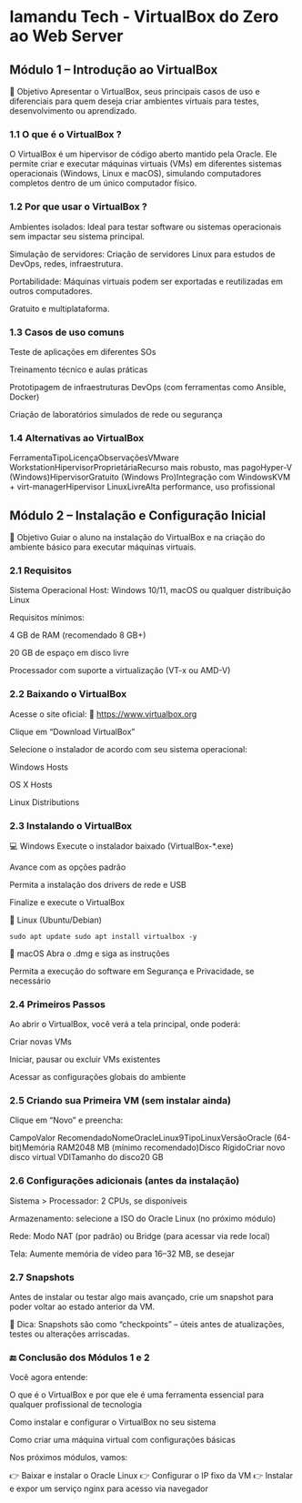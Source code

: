 # Iamandu Tech - VirtualBox do Zero ao Web Server

## Módulo 1 – Introdução ao VirtualBox

🎯 Objetivo
Apresentar o VirtualBox, seus principais casos de uso e diferenciais para quem deseja criar ambientes virtuais para testes, desenvolvimento ou aprendizado.

### 1.1 O que é o VirtualBox ?

O VirtualBox é um hipervisor de código aberto mantido pela Oracle. Ele permite criar e executar máquinas virtuais (VMs) em diferentes sistemas operacionais (Windows, Linux e macOS), simulando computadores completos dentro de um único computador físico.

### 1.2 Por que usar o VirtualBox ?

Ambientes isolados: Ideal para testar software ou sistemas operacionais sem impactar seu sistema principal.

Simulação de servidores: Criação de servidores Linux para estudos de DevOps, redes, infraestrutura.

Portabilidade: Máquinas virtuais podem ser exportadas e reutilizadas em outros computadores.

Gratuito e multiplataforma.

### 1.3 Casos de uso comuns

Teste de aplicações em diferentes SOs

Treinamento técnico e aulas práticas

Prototipagem de infraestruturas DevOps (com ferramentas como Ansible, Docker)

Criação de laboratórios simulados de rede ou segurança

### 1.4 Alternativas ao VirtualBox

FerramentaTipoLicençaObservaçõesVMware WorkstationHipervisorProprietáriaRecurso mais robusto, mas pagoHyper-V (Windows)HipervisorGratuito (Windows Pro)Integração com WindowsKVM + virt-managerHipervisor LinuxLivreAlta performance, uso profissional

## Módulo 2 – Instalação e Configuração Inicial

🎯 Objetivo
Guiar o aluno na instalação do VirtualBox e na criação do ambiente básico para executar máquinas virtuais.

### 2.1 Requisitos

Sistema Operacional Host: Windows 10/11, macOS ou qualquer distribuição Linux

Requisitos mínimos:

4 GB de RAM (recomendado 8 GB+)

20 GB de espaço em disco livre

Processador com suporte a virtualização (VT-x ou AMD-V)

### 2.2 Baixando o VirtualBox

Acesse o site oficial:
🔗 https://www.virtualbox.org

Clique em “Download VirtualBox”

Selecione o instalador de acordo com seu sistema operacional:

Windows Hosts

OS X Hosts

Linux Distributions

### 2.3 Instalando o VirtualBox

💻 Windows
Execute o instalador baixado (VirtualBox-*.exe)

Avance com as opções padrão

Permita a instalação dos drivers de rede e USB

Finalize e execute o VirtualBox

🐧 Linux (Ubuntu/Debian)

```
sudo apt update sudo apt install virtualbox -y 
```

🍎 macOS
Abra o .dmg e siga as instruções

Permita a execução do software em Segurança e Privacidade, se necessário

### 2.4 Primeiros Passos

Ao abrir o VirtualBox, você verá a tela principal, onde poderá:

Criar novas VMs

Iniciar, pausar ou excluir VMs existentes

Acessar as configurações globais do ambiente

### 2.5 Criando sua Primeira VM (sem instalar ainda)

Clique em “Novo” e preencha:

CampoValor RecomendadoNomeOracleLinux9TipoLinuxVersãoOracle (64-bit)Memória RAM2048 MB (mínimo recomendado)Disco RígidoCriar novo disco virtual VDITamanho do disco20 GB

### 2.6 Configurações adicionais (antes da instalação)

Sistema > Processador: 2 CPUs, se disponíveis

Armazenamento: selecione a ISO do Oracle Linux (no próximo módulo)

Rede: Modo NAT (por padrão) ou Bridge (para acessar via rede local)

Tela: Aumente memória de vídeo para 16–32 MB, se desejar

### 2.7 Snapshots

Antes de instalar ou testar algo mais avançado, crie um snapshot para poder voltar ao estado anterior da VM.

🧠 Dica: Snapshots são como “checkpoints” – úteis antes de atualizações, testes ou alterações arriscadas.

### 🔚 Conclusão dos Módulos 1 e 2
Você agora entende:

O que é o VirtualBox e por que ele é uma ferramenta essencial para qualquer profissional de tecnologia

Como instalar e configurar o VirtualBox no seu sistema

Como criar uma máquina virtual com configurações básicas

Nos próximos módulos, vamos:

👉 Baixar e instalar o Oracle Linux
👉 Configurar o IP fixo da VM
👉 Instalar e expor um serviço nginx para acesso via navegador

